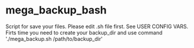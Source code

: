 # mega_backup_bash
Script for save your files.
Please edit .sh file first. See USER CONFIG VARS.
Firts time you need to create your backup_dir and use command './mega_backup.sh /path/to/backup_dir'
